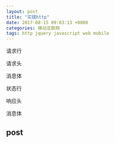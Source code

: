 ```yaml
---
layout: post
title: "实践http"
date: 2017-08-15 09:03:13 +0800
categories: 移动互联网
tags: http jquery javascript web mobile
---
```




请求行

请求头



消息体



状态行

响应头



消息体

## post

